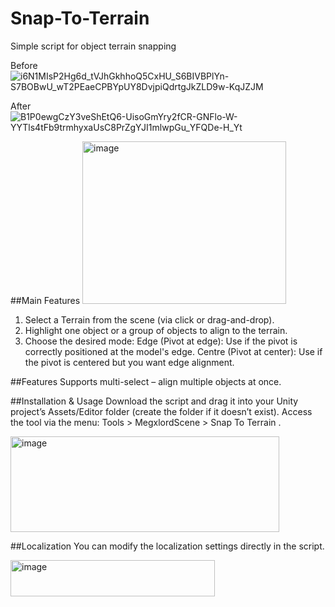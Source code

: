 # Snap-To-Terrain
Simple script for object terrain snapping

Before
![i6N1MIsP2Hg6d_tVJhGkhhoQ5CxHU_S6BIVBPlYn-S7BOBwU_wT2PEaeCPBYpUY8DvjpiQdrtgJkZLD9w-KqJZJM](https://github.com/user-attachments/assets/fa4f0d8a-da93-414b-8edc-7f8018350bf6)

After
![B1P0ewgCzY3veShEtQ6-UisoGmYry2fCR-GNFlo-W-YYTls4tFb9trmhyxaUsC8PrZgYJI1mlwpGu_YFQDe-H_Yt](https://github.com/user-attachments/assets/dc093f7a-8441-43a9-a75f-721056eacf7c)

##Main Features
<img width="326" height="260" alt="image" src="https://github.com/user-attachments/assets/688ff88d-f395-4263-8bb5-c2b70e10d7ce " />

1. Select a Terrain from the scene (via click or drag-and-drop).
2. Highlight one object or a group of objects to align to the terrain.
3. Choose the desired mode:
    Edge (Pivot at edge): Use if the pivot is correctly positioned at the model's edge.
    Centre (Pivot at center): Use if the pivot is centered but you want edge alignment.

##Features
Supports multi-select – align multiple objects at once.

##Installation & Usage
Download the script and drag it into your Unity project’s Assets/Editor folder (create the folder if it doesn’t exist).
Access the tool via the menu: Tools > MegxlordScene > Snap To Terrain .

<img width="430" height="153" alt="image" src="https://github.com/user-attachments/assets/841e1bf7-590c-4700-8f64-109dd18151fa " />

##Localization
You can modify the localization settings directly in the script.

<img width="327" height="58" alt="image" src="https://github.com/user-attachments/assets/0db49e91-de94-4022-8901-559d9f54994a " />
